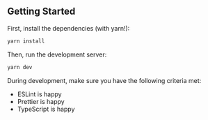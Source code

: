 ## Getting Started

First, install the dependencies (with yarn!):

```bash
yarn install
```

Then, run the development server:

```bash
yarn dev
```

During development, make sure you have the following criteria met:
- ESLint is happy
- Prettier is happy
- TypeScript is happy
